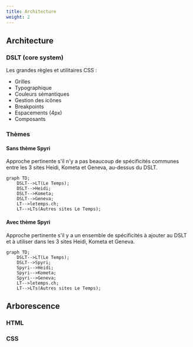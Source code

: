 ```yaml
---
title: Architecture
weight: 2
---
```


## Architecture

### DSLT (core system)

Les grandes règles et utilitaires CSS : 
- Grilles
- Typographique
- Couleurs sémantiques
- Gestion des icônes
- Breakpoints
- Espacements (4px)
- Composants

### Thèmes

#### Sans thème Spyri
Approche pertinente s'il n'y a pas beaucoup de spécificités communes entre les 3 sites Heidi, Kometa et Geneva, au-dessus du DSLT.

```mermaid
graph TD;
    DSLT-->LT(Le Temps);
    DSLT-->Heidi;
    DSLT-->Kometa;
    DSLT-->Geneva;
    LT-->letemps.ch;
    LT-->LTs(Autres sites Le Temps);
```

#### Avec thème Spyri
Approche pertinente s'il y a un ensemble de spécificités à ajouter au DSLT et à utiliser dans les 3 sites Heidi, Kometa et Geneva.

```mermaid
graph TD;
    DSLT-->LT(Le Temps);
    DSLT-->Spyri;
    Spyri-->Heidi;
    Spyri-->Kometa;
    Spyri-->Geneva;
    LT-->letemps.ch;
    LT-->LTs(Autres sites Le Temps);
```

## Arborescence 

### HTML


### CSS


